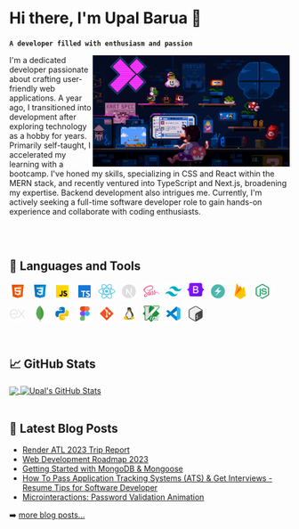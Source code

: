 # Hi there, I'm Upal Barua 👋

**`A developer filled with enthusiasm and passion`**

<img style="height:200px;object-fit:cover;object-position:bottom;" src="./images/banner.gif" alt="banner" align="right">

I'm a dedicated developer passionate about crafting user-friendly web applications. A year ago, I transitioned into development after exploring technology as a hobby for years. Primarily self-taught, I accelerated my learning with a bootcamp. I've honed my skills, specializing in CSS and React within the MERN stack, and recently ventured into TypeScript and Next.js, broadening my expertise. Backend development also intrigues me. Currently, I'm actively seeking a full-time software developer role to gain hands-on experience and collaborate with coding enthusiasts.

<!-- <p align="left"> <img src="https://komarev.com/ghpvc/?username=UpalBarua&label=Profile%20views&color=0e75b6&style=flat" alt="UpalBarua"  align="left" /></p> -->

<br>
<br>

## 🧰 Languages and Tools

<img align="left" alt="HTML5" width="30px" style="padding-right:10px;padding-bottom:10px;" src="./images/icons/html5.png"/>
<img align="left" alt="CSS3" width="30px" style="padding-right:10px;padding-bottom:10px;" src="./images/icons/css3.png"/>
<img align="left" alt="Javascript" width="30px" style="padding-right:10px;padding-bottom:10px;" src="./images/icons/javascript.png"/>
<img align="left" alt="TypeScript" width="30px" style="padding-right:10px;padding-bottom:10px;" src="./images/icons/typescript.png"/>
<img align="left" alt="React" width="30px" style="padding-right:10px;padding-bottom:10px;" src="./images/icons/react.png"/>
<img align="left" alt="Next.js" width="30px" style="padding-right:10px;padding-bottom:10px;" src="./images/icons/next-js.png"/>
<img align="left" alt="Sass" width="30px" style="padding-right:10px;padding-bottom:10px;" src="./images/icons/sass.png"/>
<img align="left" alt="Tailwind CSS" width="30px" style="padding-right:10px;padding-bottom:10px;" src="./images/icons/tailwind.png"/>
<img align="left" alt="Bootstrap 5" width="30px" style="padding-right:10px;padding-bottom:10px;" src="./images/icons/bootstrap-5.png"/>
<img align="left" alt="Chakra UI" width="30px" style="padding-right:10px;padding-bottom:10px;" src="./images/icons/chakra-ui.png"/>
<img align="left" alt="Firebase" width="30px" style="padding-right:10px;padding-bottom:10px;" src="./images/icons/firebase.png"/>
<img align="left" alt="Node.js" width="30px" style="padding-right:10px;padding-bottom:10px;" src="./images/icons/node-js.png"/>
<img align="left" alt="Express.js" width="30px" style="padding-right:10px;padding-bottom:10px;" src="./images/icons/express-js.png"/>
<img align="left" alt="MongoDB" width="30px" style="padding-right:10px;padding-bottom:10px;" src="./images/icons/mongodb.png"/>
<img align="left" alt="Python" width="30px" style="padding-right:10px;padding-bottom:10px;" src="./images/icons/python.png"/>
<img align="left" alt="Figma" width="30px" style="padding-right:10px;padding-bottom:10px;" src="./images/icons/figma.png"/>
<img align="left" alt="Git" width="30px" style="padding-right:10px;padding-bottom:10px;" src="./images/icons/git.png"/>
<img align="left" alt="Linux" width="30px" style="padding-right:10px;padding-bottom:10px;" src="./images/icons/linux.png"/>
<img align="left" alt="Vim" width="30px" style="padding-right:10px;padding-bottom:10px;" src="./images/icons/vim.png"/>
<img align="left" alt="VSCode" width="30px" style="padding-right:10px;padding-bottom:10px;" src="./images/icons/vscode.png"/>
<img align="left" alt="Bash" width="30px" style="padding-right:10px;padding-bottom:10px;" src="./images/icons/bash.png"/>

<br>
<br>
<br>
<br>
<br>
<br>

## 📈 GitHub Stats

<a href="https://github.com/UpalBarua/UpalBarua">
  <img align="center" src="https://github-readme-stats.vercel.app/api/top-langs/?username=UpalBarua&hide=java,html,tex&title_color=ffffff&text_color=c9cacc&icon_color=2bbc8a&bg_color=1d1f21&langs_count=3" />
</a>
<a href="https://github.com/UpalBarua/UpalBarua">
  <img align="center" src="https://github-readme-stats.vercel.app/api?username=UpalBarua&show_icons=true&line_height=27&count_private=true&title_color=ffffff&text_color=c9cacc&icon_color=2bbc8a&bg_color=1d1f21" alt="Upal's GitHub Stats" />
</a>

<br>
<br>

## 📕 Latest Blog Posts

<!-- BLOG-POST-LIST:START -->

- [Render ATL 2023 Trip Report](https://dev.to/codestackr/render-atl-2023-trip-report-mp4)
- [Web Development Roadmap 2023](https://dev.to/codestackr/web-development-roadmap-2023-5beo)
- [Getting Started with MongoDB &amp; Mongoose](https://dev.to/codestackr/getting-started-with-mongodb-mongoose-2h6a)
- [How To Pass Application Tracking Systems &lpar;ATS&rpar; &amp; Get Interviews - Resume Tips for Software Developer](https://dev.to/codestackr/how-to-pass-application-tracking-systems-ats-get-interviews-resume-tips-for-software-developer-4bmo)
- [Microinteractions: Password Validation Animation](https://dev.to/codestackr/microinteractions-password-validation-animation-5629)
<!-- BLOG-POST-LIST:END -->

➡️ [more blog posts...](https://codestackr.com)

<!--

- 🌱 I’m currently learning **Next.js**

- 👨‍💻 All of my projects are available at [https://upal.vercel.app/](https://upal.vercel.app/)

- 💬 Ask me about **React, Javascript**

- 📫 How to reach me **upalbarua52@gmail.com**

- 📄 Know about my experiences [https://drive.google.com/file/d/1fAZLlu-XvqSaNsEETEspeyUlhd1XvMT6/view](https://drive.google.com/file/d/1fAZLlu-XvqSaNsEETEspeyUlhd1XvMT6/view)

- ⚡ Fun fact **I'm your personal humor curator, dedicated to keeping smiles abundant** -->
